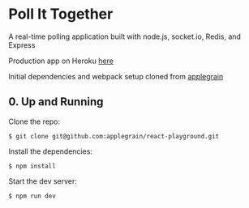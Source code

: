 # Poll It Together

A real-time polling application built with node.js, socket.io, Redis, and Express

Production app on Heroku [here](http://poll-it-together.herokuapp.com/)

Initial dependencies and webpack setup cloned from [applegrain](https://github.com/applegrain/react-playground)

## 0. Up and Running

Clone the repo:

```
$ git clone git@github.com:applegrain/react-playground.git
```

Install the dependencies:

```
$ npm install
```

Start the dev server:

```
$ npm run dev
```
